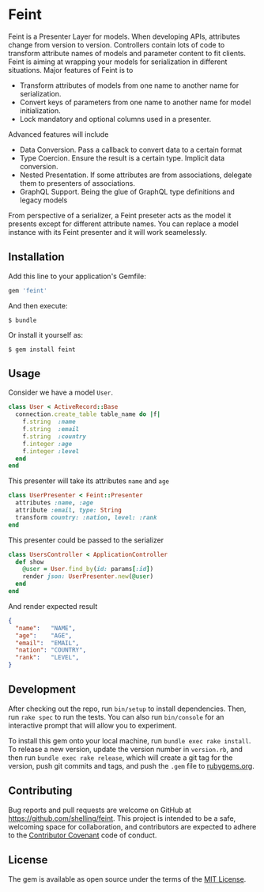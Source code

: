 # Feint

Feint is a Presenter Layer for models. When developing APIs, attributes change from version to version.
Controllers contain lots of code to transform attribute names of models and parameter content to fit clients.
Feint is aiming at wrapping your models for serialization in different situations. Major features of Feint
is to

- Transform attributes of models from one name to another name for serialization.
- Convert keys of parameters from one name to another name for model initialization.
- Lock mandatory and optional columns used in a presenter.

Advanced features will include

- Data Conversion. Pass a callback to convert data to a certain format
- Type Coercion. Ensure the result is a certain type. Implicit data conversion.
- Nested Presentation. If some attributes are from associations, delegate them to presenters of associations.
- GraphQL Support. Being the glue of GraphQL type definitions and legacy models

From perspective of a serializer, a Feint preseter acts as the model it presents except for different
attribute names. You can replace a model instance with its Feint presenter and it will work seamelessly.

## Installation

Add this line to your application's Gemfile:

```ruby
gem 'feint'
```

And then execute:

    $ bundle

Or install it yourself as:

    $ gem install feint

## Usage

Consider we have a model `User`.

```ruby
class User < ActiveRecord::Base
  connection.create_table table_name do |f|
    f.string  :name
    f.string  :email
    f.string  :country
    f.integer :age
    f.integer :level
  end
end
```

This presenter will take its attributes `name` and `age`

```ruby
class UserPresenter < Feint::Presenter
  attributes :name, :age
  attribute :email, type: String
  transform country: :nation, level: :rank
end
```

This presenter could be passed to the serializer

```ruby
class UsersController < ApplicationController
  def show
    @user = User.find_by(id: params[:id])
    render json: UserPresenter.new(@user)
  end
end
```

And render expected result

```json
{
  "name":   "NAME",
  "age":    "AGE",
  "email":  "EMAIL",
  "nation": "COUNTRY",
  "rank":   "LEVEL",
}
```

## Development

After checking out the repo, run `bin/setup` to install dependencies. Then, run `rake spec` to run the tests. You can also run `bin/console` for an interactive prompt that will allow you to experiment.

To install this gem onto your local machine, run `bundle exec rake install`. To release a new version, update the version number in `version.rb`, and then run `bundle exec rake release`, which will create a git tag for the version, push git commits and tags, and push the `.gem` file to [rubygems.org](https://rubygems.org).

## Contributing

Bug reports and pull requests are welcome on GitHub at https://github.com/shelling/feint. This project is intended to be a safe, welcoming space for collaboration, and contributors are expected to adhere to the [Contributor Covenant](http://contributor-covenant.org) code of conduct.


## License

The gem is available as open source under the terms of the [MIT License](http://opensource.org/licenses/MIT).
